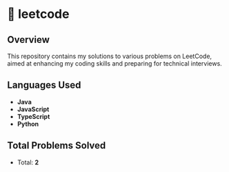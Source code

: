# 📁 leetcode

## Overview
This repository contains my solutions to various problems on LeetCode, aimed at enhancing my coding skills and preparing for technical interviews.

## Languages Used
- **Java**
- **JavaScript**
- **TypeScript**
- **Python**

## Total Problems Solved
- Total: **2**